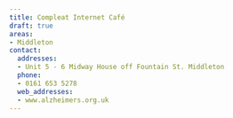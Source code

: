 ```yaml
---
title: Compleat Internet Café
draft: true
areas:
- Middleton
contact:
  addresses:
  - Unit 5 - 6 Midway House off Fountain St. Middleton
  phone:
  - 0161 653 5278
  web_addresses:
  - www.alzheimers.org.uk
---
```


